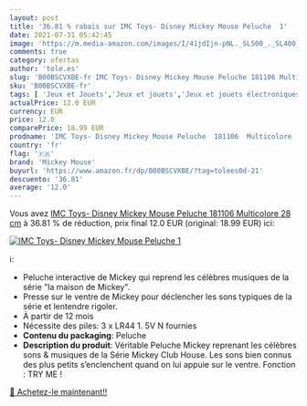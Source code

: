 ```yaml
---
layout: post
title: '36.81 % rabais sur IMC Toys- Disney Mickey Mouse Peluche  1'
date: 2021-07-31 05:42:45
image: 'https://m.media-amazon.com/images/I/41jdIjn-pNL._SL500_._SL400_.jpg'
comments: true
category: ofertas
author: 'tole.es'
slug: 'B00BSCVXBE-fr IMC Toys- Disney Mickey Mouse Peluche 181106 Multicolore...'
sku: 'B00BSCVXBE-fr'
tags: [ 'Jeux et Jouets','Jeux et jouets','Jeux et jouets électroniques','Peluches et animaux interactifs','mickey mouse', ]
actualPrice: 12.0 EUR
currency: EUR
price: 12.0
comparePrice: 18.99 EUR
prodname: 'IMC Toys- Disney Mickey Mouse Peluche  181106  Multicolore  28 cm'
country: 'fr'
flag: '🇫🇷'
brand: 'Mickey Mouse'
buyurl: 'https://www.amazon.fr/dp/B00BSCVXBE/?tag=tolees0d-21'
descuento: '36.81'
average: '12.0'
---
```


Vous avez [IMC Toys- Disney Mickey Mouse Peluche  181106  Multicolore  28 cm](https://www.amazon.fr/dp/B00BSCVXBE/?tag=tolees0d-21)  à  36.81 % de réduction, prix final  12.0 EUR (original: 18.99 EUR) ici:

[![IMC Toys- Disney Mickey Mouse Peluche  1](https://m.media-amazon.com/images/I/41jdIjn-pNL._SL500_._SL400_.jpg)](https://www.amazon.fr/dp/B00BSCVXBE/?tag=tolees0d-21)

ℹ️:

- Peluche interactive de Mickey qui reprend les célèbres musiques de la série "la maison de Mickey".
- Presse sur le ventre de Mickey pour déclencher les sons typiques de la série et lentendre rigoler.
- À partir de 12 mois
- Nécessite des piles: 3 x LR44 1. 5V N fournies
- <b>Contenu du packaging</b>: Peluche
- <b>Description du produit</b>: Véritable Peluche Mickey reprenant les célèbres sons & musiques de la Série Mickey Club House. Les sons bien connus des plus petits s’enclenchent quand on lui appuie sur le ventre. Fonction : TRY ME !

[🛒 Achetez-le maintenant!!](https://www.amazon.fr/dp/B00BSCVXBE/?tag=tolees0d-21)
